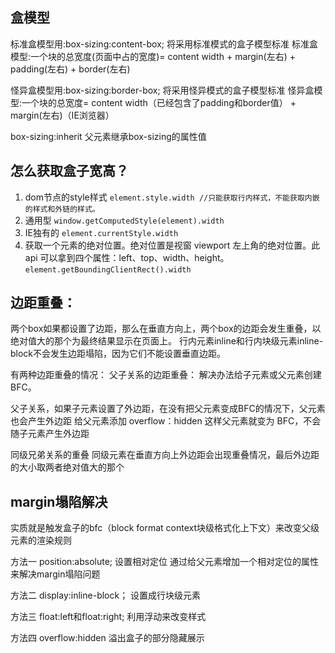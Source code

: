 ## 盒模型
标准盒模型用:box-sizing:content-box; 将采用标准模式的盒子模型标准
标准盒模型:一个块的总宽度(页面中占的宽度)= content width + margin(左右) + padding(左右) + border(左右)

怪异盒模型用:box-sizing:border-box; 将采用怪异模式的盒子模型标准
怪异盒模型:一个块的总宽度= content width（已经包含了padding和border值） + margin(左右)（IE浏览器）

box-sizing:inherit 父元素继承box-sizing的属性值

## 怎么获取盒子宽高？
1. dom节点的style样式
`element.style.width //只能获取行内样式，不能获取内嵌的样式和外链的样式。`
2.  通用型
`window.getComputedStyle(element).width` 
3. IE独有的
`element.currentStyle.width`
4. 获取一个元素的绝对位置。绝对位置是视窗 viewport 左上角的绝对位置。此 api 可以拿到四个属性：left、top、width、height。
`element.getBoundingClientRect().width`

## 边距重叠： 
两个box如果都设置了边距，那么在垂直方向上，两个box的边距会发生重叠，以绝对值大的那个为最终结果显示在页面上。
行内元素inline和行内块级元素inline-block不会发生边距塌陷，因为它们不能设置垂直边距。

有两种边距重叠的情况：
父子关系的边距重叠： 解决办法给子元素或父元素创建BFC。

父子关系，如果子元素设置了外边距，在没有把父元素变成BFC的情况下，父元素也会产生外边距
给父元素添加 overflow：hidden
这样父元素就变为 BFC，不会随子元素产生外边距

同级兄弟关系的重叠
同级元素在垂直方向上外边距会出现重叠情况，最后外边距的大小取两者绝对值大的那个

## margin塌陷解决
实质就是触发盒子的bfc（block format context块级格式化上下文）来改变父级元素的渲染规则

方法一
position:absolute;
设置相对定位
通过给父元素增加一个相对定位的属性来解决margin塌陷问题

方法二
display:inline-block；
设置成行块级元素

方法三
float:left和float:right;
利用浮动来改变样式

方法四
overflow:hidden
溢出盒子的部分隐藏展示